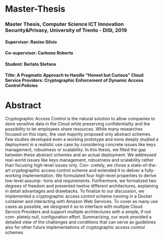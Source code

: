 # Master-Thesis #

### Master Thesis, Computer Science ICT Innovation Security&Privacy, University of Trento - DISI, 2019
#### Supervisor: Ranise Silvio
#### Co-supervisor: Carbone Roberto
#### Student: Berlato Stefano
#### Title: A Pragmatic Approach to Handle “Honest but Curious” Cloud Service Providers: Cryptographic Enforcement of Dynamic Access Control Policies

# Abstract

Cryptographic Access Control is the natural solution to allow companies to store sensitive data in the
Cloud while preserving confidentiality and the possibility to let employees share resources. While
many researches focused on this topic, the vast majority proposed only abstract schemes. Few studies
developed even a working prototype and none deeply studied a deployment in a realistic use case by
considering concrete issues like keys management, robustness or scalability. In this thesis, we filled
the gap between these abstract schemes and an actual deployment. We addressed real-world issues
like keys management, robustness and scalability rather than focusing high-level issues only. Con-
cretely, we chose a state-of-the-art cryptographic access control scheme and extended it to deliver a
fully-working implementation. We formulated four high-level properties to derive low-level assump-
tions and requirements. Furthermore, we formalized two degrees of freedom and presented twelve
different architectures, explaining in detail advantages and drawbacks. To finalize to our discussion,
we implemented a cryptographic access control scheme running in a Docker container and interacting
with Amazon Web Services. To cover as many use cases as possible, we designed it so to interface
with multiple Cloud Service Providers and support multiple architectures with a simple, if not com-
pletely null, configuration effort. Summarizing, our work provided a detailed view of the challenges
and conditions that can serve as guidelines also for other future implementations of cryptographic
access control schemes
